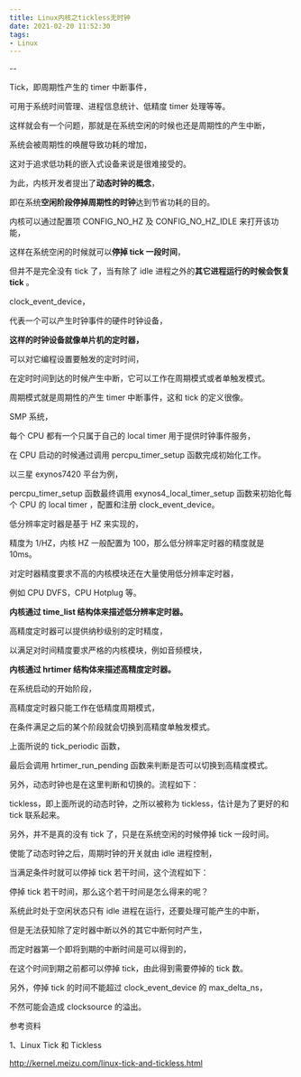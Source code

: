 ```yaml
---
title: Linux内核之tickless无时钟
date: 2021-02-20 11:52:30
tags:
- Linux
---
```


--

Tick，即周期性产生的 timer 中断事件，

可用于系统时间管理、进程信息统计、低精度 timer 处理等等。

这样就会有一个问题，那就是在系统空闲的时候也还是周期性的产生中断，

系统会被周期性的唤醒导致功耗的增加，

这对于追求低功耗的嵌入式设备来说是很难接受的。

为此，内核开发者提出了**动态时钟的概念**，

即在系统**空闲阶段停掉周期性的时钟**达到节省功耗的目的。

内核可以通过配置项 CONFIG_NO_HZ 及 CONFIG_NO_HZ_IDLE 来打开该功能，

这样在系统空闲的时候就可以**停掉 tick 一段时间**，

但并不是完全没有 tick 了，当有除了 idle 进程之外的**其它进程运行的时候会恢复 tick** 。



clock_event_device，

代表一个可以产生时钟事件的硬件时钟设备，

**这样的时钟设备就像单片机的定时器，**

可以对它编程设置要触发的定时时间，

在定时时间到达的时候产生中断，它可以工作在周期模式或者单触发模式。

周期模式就是周期性的产生 timer 中断事件，这和 tick 的定义很像。



SMP 系统，

每个 CPU 都有一个只属于自己的 local timer 用于提供时钟事件服务，

在 CPU 启动的时候通过调用 percpu_timer_setup 函数完成初始化工作。

以三星 exynos7420 平台为例，

percpu_timer_setup 函数最终调用 exynos4_local_timer_setup 函数来初始化每个 CPU 的 local timer ，配置和注册 clock_event_device。



低分辨率定时器是基于 HZ 来实现的，

精度为 1/HZ，内核 HZ 一般配置为 100，那么低分辨率定时器的精度就是 10ms。

对定时器精度要求不高的内核模块还在大量使用低分辨率定时器，

例如 CPU DVFS，CPU Hotplug 等。

**内核通过 time_list 结构体来描述低分辨率定时器。**



高精度定时器可以提供纳秒级别的定时精度，

以满足对时间精度要求严格的内核模块，例如音频模块，

**内核通过 hrtimer 结构体来描述高精度定时器。**

在系统启动的开始阶段，

高精度定时器只能工作在低精度周期模式，

在条件满足之后的某个阶段就会切换到高精度单触发模式。

上面所说的 tick_periodic 函数，

最后会调用 hrtimer_run_pending 函数来判断是否可以切换到高精度模式。

另外，动态时钟也是在这里判断和切换的。流程如下：



tickless，即上面所说的动态时钟，之所以被称为 tickless，估计是为了更好的和 tick 联系起来。

另外，并不是真的没有 tick 了，只是在系统空闲的时候停掉 tick 一段时间。

使能了动态时钟之后，周期时钟的开关就由 idle 进程控制，

当满足条件时就可以停掉 tick 若干时间，这个流程如下：



停掉 tick 若干时间，那么这个若干时间是怎么得来的呢？

系统此时处于空闲状态只有 idle 进程在运行，还要处理可能产生的中断，

但是无法获知除了定时器中断以外的其它中断何时产生，

而定时器第一个即将到期的中断时间是可以得到的，

在这个时间到期之前都可以停掉 tick，由此得到需要停掉的 tick 数。

另外，停掉 tick 的时间不能超过 clock_event_device 的 max_delta_ns，

不然可能会造成 clocksource 的溢出。



参考资料

1、Linux Tick 和 Tickless

http://kernel.meizu.com/linux-tick-and-tickless.html